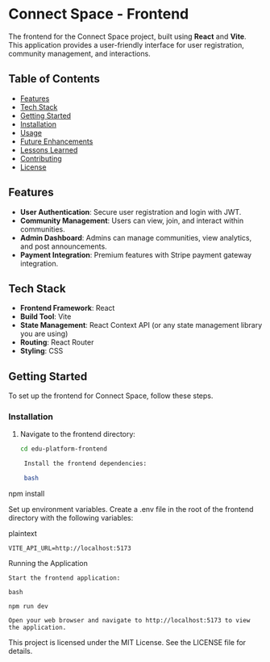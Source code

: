 # Connect Space - Frontend

The frontend for the Connect Space project, built using **React** and **Vite**. This application provides a user-friendly interface for user registration, community management, and interactions.

## Table of Contents

- [Features](#features)
- [Tech Stack](#tech-stack)
- [Getting Started](#getting-started)
- [Installation](#installation)
- [Usage](#usage)
- [Future Enhancements](#future-enhancements)
- [Lessons Learned](#lessons-learned)
- [Contributing](#contributing)
- [License](#license)

## Features

- **User Authentication**: Secure user registration and login with JWT.
- **Community Management**: Users can view, join, and interact within communities.
- **Admin Dashboard**: Admins can manage communities, view analytics, and post announcements.
- **Payment Integration**: Premium features with Stripe payment gateway integration.

## Tech Stack

- **Frontend Framework**: React
- **Build Tool**: Vite
- **State Management**: React Context API (or any state management library you are using)
- **Routing**: React Router
- **Styling**: CSS

## Getting Started

To set up the frontend for Connect Space, follow these steps.

### Installation

1. Navigate to the frontend directory:

   ```bash
   cd edu-platform-frontend

    Install the frontend dependencies:

    bash

npm install

Set up environment variables. Create a .env file in the root of the frontend directory with the following variables:

plaintext

    VITE_API_URL=http://localhost:5173

Running the Application

    Start the frontend application:

    bash

    npm run dev

    Open your web browser and navigate to http://localhost:5173 to view the application.



This project is licensed under the MIT License. See the LICENSE file for details.
